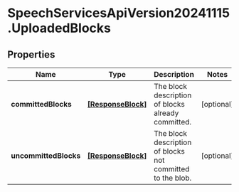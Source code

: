 # SpeechServicesApiVersion20241115.UploadedBlocks

## Properties
Name | Type | Description | Notes
------------ | ------------- | ------------- | -------------
**committedBlocks** | [**[ResponseBlock]**](ResponseBlock.md) | The block description of blocks already committed. | [optional] 
**uncommittedBlocks** | [**[ResponseBlock]**](ResponseBlock.md) | The block description of blocks not committed to the blob. | [optional] 


